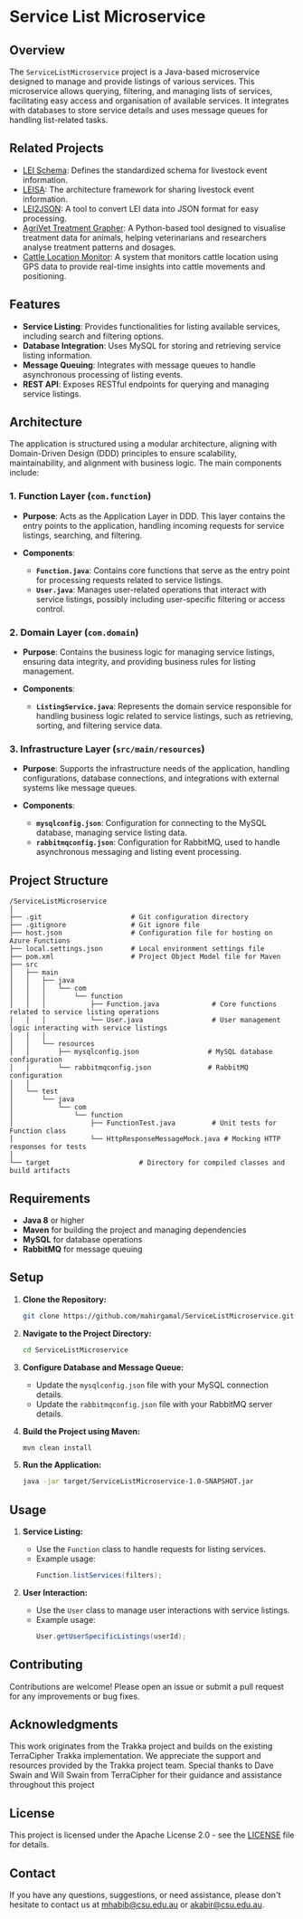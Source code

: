 
# Service List Microservice

## Overview

The `ServiceListMicroservice` project is a Java-based microservice designed to manage and provide listings of various services. This microservice allows querying, filtering, and managing lists of services, facilitating easy access and organisation of available services. It integrates with databases to store service details and uses message queues for handling list-related tasks.

## Related Projects

- [LEI Schema](https://github.com/mahirgamal/LEI-schema): Defines the standardized schema for livestock event information.
- [LEISA](https://github.com/mahirgamal/LEISA): The architecture framework for sharing livestock event information.
- [LEI2JSON](https://github.com/mahirgamal/LEI2JSON): A tool to convert LEI data into JSON format for easy processing.
- [AgriVet Treatment Grapher](https://github.com/mahirgamal/AgriVet-Treatment-Grapher): A Python-based tool designed to visualise treatment data for animals, helping veterinarians and researchers analyse treatment patterns and dosages.
- [Cattle Location Monitor](https://github.com/mahirgamal/Cattle-Location-Monitor): A system that monitors cattle location using GPS data to provide real-time insights into cattle movements and positioning.
  
## Features

- **Service Listing**: Provides functionalities for listing available services, including search and filtering options.
- **Database Integration**: Uses MySQL for storing and retrieving service listing information.
- **Message Queuing**: Integrates with message queues to handle asynchronous processing of listing events.
- **REST API**: Exposes RESTful endpoints for querying and managing service listings.

## Architecture

The application is structured using a modular architecture, aligning with Domain-Driven Design (DDD) principles to ensure scalability, maintainability, and alignment with business logic. The main components include:

### 1. Function Layer (`com.function`)

- **Purpose**: Acts as the Application Layer in DDD. This layer contains the entry points to the application, handling incoming requests for service listings, searching, and filtering.

- **Components**:
  - **`Function.java`**: Contains core functions that serve as the entry point for processing requests related to service listings.
  - **`User.java`**: Manages user-related operations that interact with service listings, possibly including user-specific filtering or access control.

### 2. Domain Layer (`com.domain`)

- **Purpose**: Contains the business logic for managing service listings, ensuring data integrity, and providing business rules for listing management.

- **Components**:
  - **`ListingService.java`**: Represents the domain service responsible for handling business logic related to service listings, such as retrieving, sorting, and filtering service data.

### 3. Infrastructure Layer (`src/main/resources`)

- **Purpose**: Supports the infrastructure needs of the application, handling configurations, database connections, and integrations with external systems like message queues.

- **Components**:
  - **`mysqlconfig.json`**: Configuration for connecting to the MySQL database, managing service listing data.
  - **`rabbitmqconfig.json`**: Configuration for RabbitMQ, used to handle asynchronous messaging and listing event processing.

## Project Structure

```
/ServiceListMicroservice
│
├── .git                      # Git configuration directory
├── .gitignore                # Git ignore file
├── host.json                 # Configuration file for hosting on Azure Functions
├── local.settings.json       # Local environment settings file
├── pom.xml                   # Project Object Model file for Maven
├── src
│   ├── main
│   │   ├── java
│   │   │   └── com
│   │   │       └── function
│   │   │           ├── Function.java             # Core functions related to service listing operations
│   │   │           └── User.java                 # User management logic interacting with service listings
│   │   │
│   │   └── resources
│   │       ├── mysqlconfig.json                 # MySQL database configuration
│   │       └── rabbitmqconfig.json              # RabbitMQ configuration
│   │
│   └── test
│       └── java
│           └── com
│               └── function
│                   ├── FunctionTest.java         # Unit tests for Function class
│                   └── HttpResponseMessageMock.java # Mocking HTTP responses for tests
│
└── target                      # Directory for compiled classes and build artifacts
```

## Requirements

- **Java 8** or higher
- **Maven** for building the project and managing dependencies
- **MySQL** for database operations
- **RabbitMQ** for message queuing

## Setup

1. **Clone the Repository:**
   ```bash
   git clone https://github.com/mahirgamal/ServiceListMicroservice.git
   ```
2. **Navigate to the Project Directory:**
   ```bash
   cd ServiceListMicroservice
   ```
3. **Configure Database and Message Queue:**
   - Update the `mysqlconfig.json` file with your MySQL connection details.
   - Update the `rabbitmqconfig.json` file with your RabbitMQ server details.

4. **Build the Project using Maven:**
   ```bash
   mvn clean install
   ```
5. **Run the Application:**
   ```bash
   java -jar target/ServiceListMicroservice-1.0-SNAPSHOT.jar
   ```

## Usage

1. **Service Listing:**
   - Use the `Function` class to handle requests for listing services.
   - Example usage:
     ```java
     Function.listServices(filters);
     ```

2. **User Interaction:**
   - Use the `User` class to manage user interactions with service listings.
   - Example usage:
     ```java
     User.getUserSpecificListings(userId);
     ```

## Contributing

Contributions are welcome! Please open an issue or submit a pull request for any improvements or bug fixes.

## Acknowledgments

This work originates from the Trakka project and builds on the existing TerraCipher Trakka implementation. We appreciate the support and resources provided by the Trakka project team. Special thanks to Dave Swain and Will Swain from TerraCipher for their guidance and assistance throughout this project

## License

This project is licensed under the Apache License 2.0 - see the [LICENSE](https://github.com/mahirgamal/ServiceListMicroservice/blob/main/LICENSE) file for details.

## Contact

If you have any questions, suggestions, or need assistance, please don't hesitate to contact us at [mhabib@csu.edu.au](mailto:mhabib@csu.edu.au) or [akabir@csu.edu.au](mailto:akabir@csu.edu.au).
